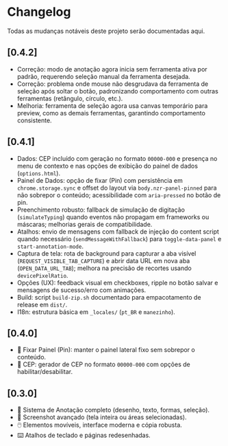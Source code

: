 # Changelog

Todas as mudanças notáveis deste projeto serão documentadas aqui.

## [0.4.2]

- Correção: modo de anotação agora inicia sem ferramenta ativa por padrão, requerendo seleção manual da ferramenta desejada.
- Correção: problema onde mouse não desgrudava da ferramenta de seleção após soltar o botão, padronizando comportamento com outras ferramentas (retângulo, círculo, etc.).
- Melhoria: ferramenta de seleção agora usa canvas temporário para preview, como as demais ferramentas, garantindo comportamento consistente.

## [0.4.1]

- Dados: CEP incluído com geração no formato `00000-000` e presença no menu de contexto e nas opções de exibição do painel de dados (`options.html`).
- Painel de Dados: opção de fixar (Pin) com persistência em `chrome.storage.sync` e offset do layout via `body.nzr-panel-pinned` para não sobrepor o conteúdo; acessibilidade com `aria-pressed` no botão de pin.
- Preenchimento robusto: fallback de simulação de digitação (`simulateTyping`) quando eventos não propagam em frameworks ou máscaras; melhorias gerais de compatibilidade.
- Atalhos: envio de mensagens com fallback de injeção do content script quando necessário (`sendMessageWithFallback`) para `toggle-data-panel` e `start-annotation-mode`.
- Captura de tela: rota de background para capturar a aba visível (`REQUEST_VISIBLE_TAB_CAPTURE`) e abrir data URL em nova aba (`OPEN_DATA_URL_TAB`); melhora na precisão de recortes usando `devicePixelRatio`.
- Opções (UX): feedback visual em checkboxes, ripple no botão salvar e mensagens de sucesso/erro com animações.
- Build: script `build-zip.sh` documentado para empacotamento de release em `dist/`.
- I18n: estrutura básica em `_locales/` (`pt_BR` e `manezinho`).

## [0.4.0]

- 📌 Fixar Painel (Pin): manter o painel lateral fixo sem sobrepor o conteúdo.
- 📮 CEP: gerador de CEP no formato `00000-000` com opções de habilitar/desabilitar.

## [0.3.0]

- 🎨 Sistema de Anotação completo (desenho, texto, formas, seleção).
- 📸 Screenshot avançado (tela inteira ou áreas selecionadas).
- 🖱️ Elementos movíveis, interface moderna e cópia robusta.
- ⌨️ Atalhos de teclado e páginas redesenhadas.
